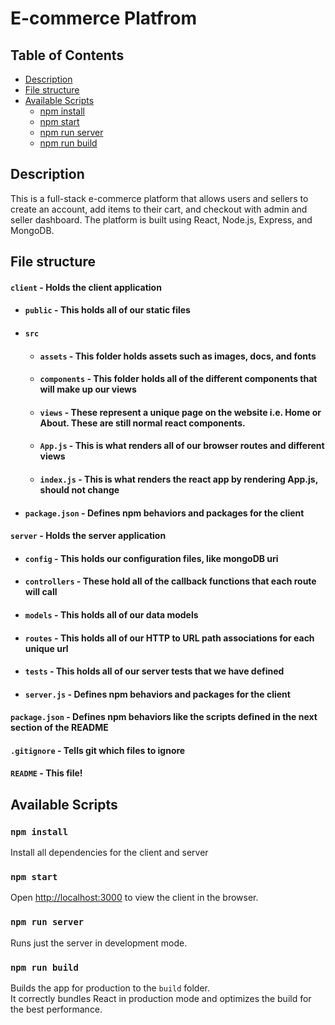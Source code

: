 # E-commerce Platfrom

## Table of Contents

- [Description](#description)
- [File structure](#file-structure)
- [Available Scripts](#available-scripts)
  - [npm install](#npm-install)
  - [npm start](#npm-start)
  - [npm run server](#npm-run-server)
  - [npm run build](#npm-run-build)

## Description

This is a full-stack e-commerce platform that allows users and sellers to create an account, add items to their cart, and checkout with admin and seller dashboard. The platform is built using React, Node.js, Express, and MongoDB.

## File structure
#### `client` - Holds the client application
- #### `public` - This holds all of our static files
- #### `src`
    - #### `assets` - This folder holds assets such as images, docs, and fonts
    - #### `components` - This folder holds all of the different components that will make up our views
    - #### `views` - These represent a unique page on the website i.e. Home or About. These are still normal react components.
    - #### `App.js` - This is what renders all of our browser routes and different views
    - #### `index.js` - This is what renders the react app by rendering App.js, should not change
- #### `package.json` - Defines npm behaviors and packages for the client
#### `server` - Holds the server application
- #### `config` - This holds our configuration files, like mongoDB uri
- #### `controllers` - These hold all of the callback functions that each route will call
- #### `models` - This holds all of our data models
- #### `routes` - This holds all of our HTTP to URL path associations for each unique url
- #### `tests` - This holds all of our server tests that we have defined
- #### `server.js` - Defines npm behaviors and packages for the client
#### `package.json` - Defines npm behaviors like the scripts defined in the next section of the README
#### `.gitignore` - Tells git which files to ignore
#### `README` - This file!


## Available Scripts

### `npm install` 

Install all dependencies for the client and server

### `npm start`

Open [http://localhost:3000](http://localhost:3000) to view the client in the browser.

### `npm run server`

Runs just the server in development mode.<br>

### `npm run build`

Builds the app for production to the `build` folder.<br>
It correctly bundles React in production mode and optimizes the build for the best performance.